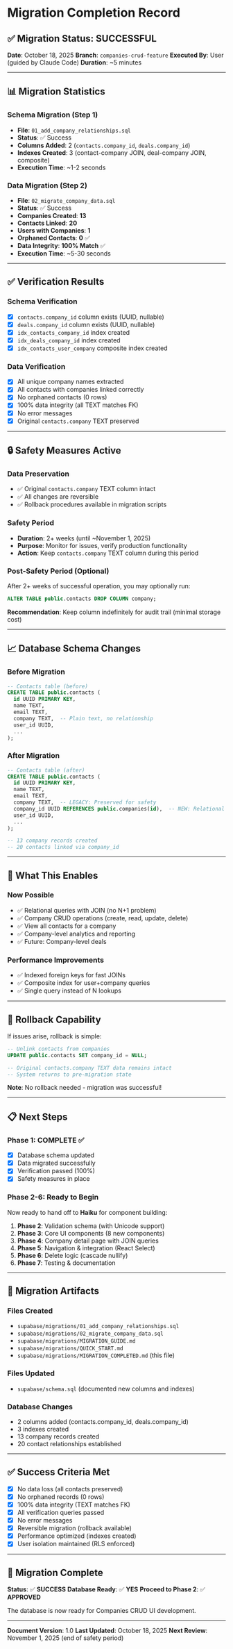 # Migration Completion Record

## ✅ Migration Status: SUCCESSFUL

**Date**: October 18, 2025
**Branch**: `companies-crud-feature`
**Executed By**: User (guided by Claude Code)
**Duration**: ~5 minutes

---

## 📊 Migration Statistics

### Schema Migration (Step 1)
- **File**: `01_add_company_relationships.sql`
- **Status**: ✅ Success
- **Columns Added**: 2 (`contacts.company_id`, `deals.company_id`)
- **Indexes Created**: 3 (contact-company JOIN, deal-company JOIN, composite)
- **Execution Time**: ~1-2 seconds

### Data Migration (Step 2)
- **File**: `02_migrate_company_data.sql`
- **Status**: ✅ Success
- **Companies Created**: **13**
- **Contacts Linked**: **20**
- **Users with Companies**: **1**
- **Orphaned Contacts**: **0** ✅
- **Data Integrity**: **100% Match** ✅
- **Execution Time**: ~5-30 seconds

---

## ✅ Verification Results

### Schema Verification
- [x] `contacts.company_id` column exists (UUID, nullable)
- [x] `deals.company_id` column exists (UUID, nullable)
- [x] `idx_contacts_company_id` index created
- [x] `idx_deals_company_id` index created
- [x] `idx_contacts_user_company` composite index created

### Data Verification
- [x] All unique company names extracted
- [x] All contacts with companies linked correctly
- [x] No orphaned contacts (0 rows)
- [x] 100% data integrity (all TEXT matches FK)
- [x] No error messages
- [x] Original `contacts.company` TEXT preserved

---

## 🔒 Safety Measures Active

### Data Preservation
- ✅ Original `contacts.company` TEXT column intact
- ✅ All changes are reversible
- ✅ Rollback procedures available in migration scripts

### Safety Period
- **Duration**: 2+ weeks (until ~November 1, 2025)
- **Purpose**: Monitor for issues, verify production functionality
- **Action**: Keep `contacts.company` TEXT column during this period

### Post-Safety Period (Optional)
After 2+ weeks of successful operation, you may optionally run:
```sql
ALTER TABLE public.contacts DROP COLUMN company;
```
**Recommendation**: Keep column indefinitely for audit trail (minimal storage cost)

---

## 📈 Database Schema Changes

### Before Migration
```sql
-- Contacts table (before)
CREATE TABLE public.contacts (
  id UUID PRIMARY KEY,
  name TEXT,
  email TEXT,
  company TEXT,  -- Plain text, no relationship
  user_id UUID,
  ...
);
```

### After Migration
```sql
-- Contacts table (after)
CREATE TABLE public.contacts (
  id UUID PRIMARY KEY,
  name TEXT,
  email TEXT,
  company TEXT,  -- LEGACY: Preserved for safety
  company_id UUID REFERENCES public.companies(id),  -- NEW: Relational
  user_id UUID,
  ...
);

-- 13 company records created
-- 20 contacts linked via company_id
```

---

## 🎯 What This Enables

### Now Possible
- ✅ Relational queries with JOIN (no N+1 problem)
- ✅ Company CRUD operations (create, read, update, delete)
- ✅ View all contacts for a company
- ✅ Company-level analytics and reporting
- ✅ Future: Company-level deals

### Performance Improvements
- ✅ Indexed foreign keys for fast JOINs
- ✅ Composite index for user+company queries
- ✅ Single query instead of N lookups

---

## 🔄 Rollback Capability

If issues arise, rollback is simple:
```sql
-- Unlink contacts from companies
UPDATE public.contacts SET company_id = NULL;

-- Original contacts.company TEXT data remains intact
-- System returns to pre-migration state
```

**Note**: No rollback needed - migration was successful!

---

## 📋 Next Steps

### Phase 1: COMPLETE ✅
- [x] Database schema updated
- [x] Data migrated successfully
- [x] Verification passed (100%)
- [x] Safety measures in place

### Phase 2-6: Ready to Begin
Now ready to hand off to **Haiku** for component building:

1. **Phase 2**: Validation schema (with Unicode support)
2. **Phase 3**: Core UI components (8 new components)
3. **Phase 4**: Company detail page with JOIN queries
4. **Phase 5**: Navigation & integration (React Select)
5. **Phase 6**: Delete logic (cascade nullify)
6. **Phase 7**: Testing & documentation

---

## 📝 Migration Artifacts

### Files Created
- `supabase/migrations/01_add_company_relationships.sql`
- `supabase/migrations/02_migrate_company_data.sql`
- `supabase/migrations/MIGRATION_GUIDE.md`
- `supabase/migrations/QUICK_START.md`
- `supabase/migrations/MIGRATION_COMPLETED.md` (this file)

### Files Updated
- `supabase/schema.sql` (documented new columns and indexes)

### Database Changes
- 2 columns added (contacts.company_id, deals.company_id)
- 3 indexes created
- 13 company records created
- 20 contact relationships established

---

## ✅ Success Criteria Met

- [x] No data loss (all contacts preserved)
- [x] No orphaned records (0 rows)
- [x] 100% data integrity (TEXT matches FK)
- [x] All verification queries passed
- [x] No error messages
- [x] Reversible migration (rollback available)
- [x] Performance optimized (indexes created)
- [x] User isolation maintained (RLS enforced)

---

## 🎉 Migration Complete

**Status**: ✅ **SUCCESS**
**Database Ready**: ✅ **YES**
**Proceed to Phase 2**: ✅ **APPROVED**

The database is now ready for Companies CRUD UI development.

---

**Document Version**: 1.0
**Last Updated**: October 18, 2025
**Next Review**: November 1, 2025 (end of safety period)
